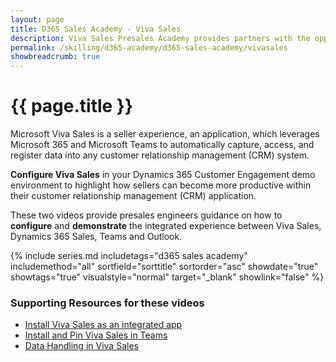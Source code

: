 ```yaml
---
layout: page
title: D365 Sales Academy - Viva Sales
description: Viva Sales Presales Academy provides partners with the opportunity to learn how to configure and demo Viva Sales
permalink: /skilling/d365-academy/d365-sales-academy/vivasales
showbreadcrumb: true
---
```


# {{ page.title }}

Microsoft Viva Sales is a seller experience, an application, which leverages Microsoft 365 and Microsoft Teams to automatically capture, access, and register data into any customer relationship management (CRM) system.

**Configure Viva Sales** in your Dynamics 365 Customer Engagement demo environment to highlight how sellers can become more productive within their customer relationship management (CRM) application. 

These two videos provide presales engineers guidance on how to **configure** and **demonstrate** the integrated experience between Viva Sales, Dynamics 365 Sales, Teams and Outlook.

 {% include series.md 
    includetags="d365 sales academy" includemethod="all" 
    sortfield="sorttitle" sortorder="asc" showdate="true" showtags="true" 
    visualstyle="normal" target="_blank" showlink="false"
%}

### Supporting Resources for these videos

* <a href="https://learn.microsoft.com/en-us/viva/sales/install-viva-sales-as-an-integrated-app" target="_blank">Install Viva Sales as an integrated app
* <a href="https://learn.microsoft.com/en-us/viva/sales/install-pin-viva-sales-teams" target="_blank">Install and Pin Viva Sales in Teams
* <a href="https://learn.microsoft.com/en-us/viva/sales/data-handling" target="_blank">Data Handling in Viva Sales